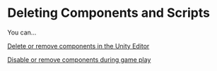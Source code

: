 # Deleting Components and Scripts

You can...

[Delete or remove components in the Unity Editor](in-editor-disabling-and-removing.md)

[Disable or remove components during game play](disabling-and-removing-components.md)

